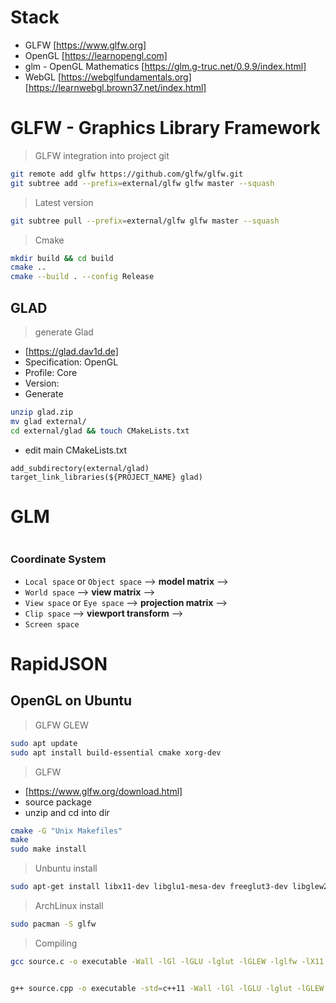 # Stack

- GLFW
    [https://www.glfw.org]
- OpenGL
    [https://learnopengl.com]
- glm - OpenGL Mathematics
    [https://glm.g-truc.net/0.9.9/index.html]
- WebGL
    [https://webglfundamentals.org]
    [https://learnwebgl.brown37.net/index.html]

# GLFW - Graphics Library Framework
> GLFW integration into project git
```bash
git remote add glfw https://github.com/glfw/glfw.git
git subtree add --prefix=external/glfw glfw master --squash
```
> Latest version
```bash
git subtree pull --prefix=external/glfw glfw master --squash
```

> Cmake
```bash
mkdir build && cd build
cmake ..
cmake --build . --config Release
```

## GLAD
> generate Glad
- [https://glad.dav1d.de]
- Specification: OpenGL
- Profile: Core
- Version: <version>
- Generate
```bash
unzip glad.zip
mv glad external/
cd external/glad && touch CMakeLists.txt
```
- edit main CMakeLists.txt
```
add_subdirectory(external/glad)
target_link_libraries(${PROJECT_NAME} glad)
```

# GLM
```bash

```

### Coordinate System
- `Local space` or `Object space` --> __model matrix__ -->
- `World space` --> __view matrix__ -->
- `View space` or `Eye space` --> __projection matrix__ -->
- `Clip space` --> __viewport transform__ -->
- `Screen space`

# RapidJSON







## OpenGL on Ubuntu

> GLFW GLEW

```bash
sudo apt update
sudo apt install build-essential cmake xorg-dev
```
> GLFW
- [https://www.glfw.org/download.html]
- source package
- unzip and cd into dir

```bash
cmake -G "Unix Makefiles"
make
sudo make install
```

> Unbuntu install

```bash
sudo apt-get install libx11-dev libglu1-mesa-dev freeglut3-dev libglew2.2 libglew-dev libglu1-mesa libgl1-mesa-glx libgl1-mesa-dev libglfw3-dev libglfw3
```

> ArchLinux install

```bash
sudo pacman -S glfw
```

> Compiling

```bash
gcc source.c -o executable -Wall -lGl -lGLU -lglut -lGLEW -lglfw -lX11 -lXxf86vm -lXrandr -lpthread -lXi -ldl -lXinerama -lXcursor


g++ source.cpp -o executable -std=c++11 -Wall -lGl -lGLU -lglut -lGLEW -lglfw -lX11 -lXxf86vm -lXrandr -lpthread -lXi -ldl -lXinerama -lXcursor
```
